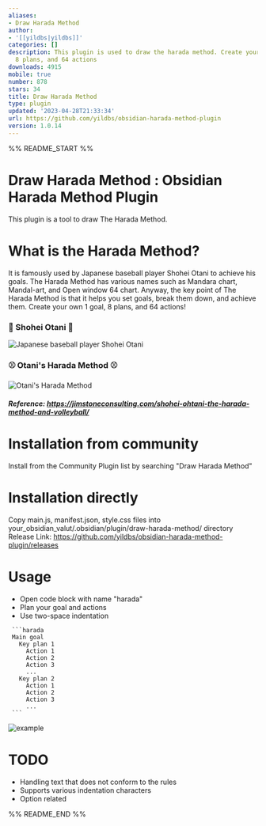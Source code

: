 ```yaml
---
aliases:
- Draw Harada Method
author:
- '[[yildbs|yildbs]]'
categories: []
description: This plugin is used to draw the harada method. Create your own 1 goal,
  8 plans, and 64 actions
downloads: 4915
mobile: true
number: 878
stars: 34
title: Draw Harada Method
type: plugin
updated: '2023-04-28T21:33:34'
url: https://github.com/yildbs/obsidian-harada-method-plugin
version: 1.0.14
---
```


%% README_START %%

# Draw Harada Method : Obsidian Harada Method Plugin 
This plugin is a tool to draw The Harada Method. 

# What is the Harada Method?
It is famously used by Japanese baseball player Shohei Otani to achieve his goals. The Harada Method has various names such as Mandara chart, Mandal-art, and Open window 64 chart. Anyway, the key point of The Harada Method is that it helps you set goals, break them down, and achieve them. Create your own 1 goal, 8 plans, and 64 actions!

### 🧢 ️Shohei Otani 🧢 
![Japanese baseball player Shohei Otani](https://jimstoneconsulting.com/wp-content/uploads/2022/02/Screen-Shot-2022-02-08-at-9.40.47-AM.png)

### ⚾ Otani's Harada Method ⚾ 
![Otani's Harada Method](https://jimstoneconsulting.com/wp-content/uploads/2022/02/Screen-Shot-2022-02-07-at-11.53.33-AM.png)

##### Reference: https://jimstoneconsulting.com/shohei-ohtani-the-harada-method-and-volleyball/


# Installation from community
Install from the Community Plugin list by searching "Draw Harada Method"

# Installation directly
Copy main.js, manifest.json, style.css files into your_obsidian_valut/.obsidian/plugin/draw-harada-method/ directory
Release Link: https://github.com/yildbs/obsidian-harada-method-plugin/releases

# Usage
- Open code block with name "harada"
- Plan your goal and actions
- Use two-space indentation 

~~~
 ```harada
 Main goal
   Key plan 1
     Action 1
     Action 2
     Action 3
     ...
   Key plan 2
     Action 1
     Action 2
     Action 3
     ...
 ```
~~~

![example](https://user-images.githubusercontent.com/20436037/231749576-0786fb1a-542c-4476-a5de-d6d16664ee92.gif)


# TODO
- Handling text that does not conform to the rules
- Supports various indentation characters
- Option related



%% README_END %%